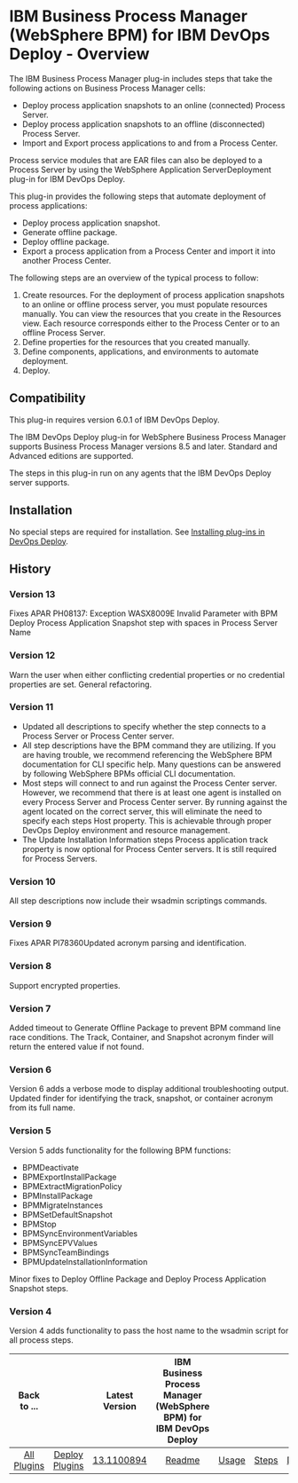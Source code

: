 
# IBM Business Process Manager (WebSphere BPM) for IBM DevOps Deploy - Overview

The IBM Business Process Manager plug-in includes steps that take the following actions on Business Process Manager cells:

* Deploy process application snapshots to an online (connected) Process Server.
* Deploy process application snapshots to an offline (disconnected) Process Server.
* Import and Export process applications to and from a Process Center.

Process service modules that are EAR files can also be deployed to a Process Server by using the WebSphere Application ServerDeployment plug-in for IBM DevOps Deploy.

This plug-in provides the following steps that automate deployment of process applications:

* Deploy process application snapshot.
* Generate offline package.
* Deploy offline package.
* Export a process application from a Process Center and import it into another Process Center.

The following steps are an overview of the typical process to follow:

1. Create resources. For the deployment of process application snapshots to an online or offline process server, you must populate resources manually. You can view the resources that you create in the Resources view. Each resource corresponds either to the Process Center or to an offline Process Server.
2. Define properties for the resources that you created manually.
3. Define components, applications, and environments to automate deployment.
4. Deploy.

## Compatibility

This plug-in requires version 6.0.1 of IBM DevOps Deploy.

The IBM DevOps Deploy plug-in for WebSphere Business Process Manager supports Business Process Manager versions 8.5 and later. Standard and Advanced editions are supported.

The steps in this plug-in run on any agents that the IBM DevOps Deploy server supports.

## Installation

No special steps are required for installation. See [Installing plug-ins in DevOps Deploy](https://community.ibm.com/community/user/wasdevops/blogs/laurel-dickson-bull1/2022/06/13/install-plugins "Installing plug-ins in DevOps Deploy").

## History

### Version 13

Fixes APAR PH08137: Exception WASX8009E Invalid Parameter with BPM Deploy Process Application Snapshot step with spaces in Process Server Name

### Version 12

Warn the user when either conflicting credential properties or no credential properties are set. General refactoring.

### Version 11

* Updated all descriptions to specify whether the step connects to a Process Server or Process Center server.
* All step descriptions have the BPM command they are utilizing. If you are having trouble, we recommend referencing the WebSphere BPM documentation for CLI specific help. Many questions can be answered by following WebSphere BPMs official CLI documentation.
* Most steps will connect to and run against the Process Center server. However, we recommend that there is at least one agent is installed on every Process Server and Process Center server. By running against the agent located on the correct server, this will eliminate the need to specify each steps Host property. This is achievable through proper DevOps Deploy environment and resource management.
* The Update Installation Information steps Process application track property is now optional for Process Center servers. It is still required for Process Servers.

### Version 10

All step descriptions now include their wsadmin scriptings commands.

### Version 9

Fixes APAR PI78360Updated acronym parsing and identification.

### Version 8

Support encrypted properties.

### Version 7

Added timeout to Generate Offline Package to prevent BPM command line race conditions. The Track, Container, and Snapshot acronym finder will return the entered value if not found.

### Version 6

Version 6 adds a verbose mode to display additional troubleshooting output. Updated finder for identifying the track, snapshot, or container acronym from its full name.

### Version 5

Version 5 adds functionality for the following BPM functions:

* BPMDeactivate
* BPMExportInstallPackage
* BPMExtractMigrationPolicy
* BPMInstallPackage
* BPMMigrateInstances
* BPMSetDefaultSnapshot
* BPMStop
* BPMSyncEnvironmentVariables
* BPMSyncEPVValues
* BPMSyncTeamBindings
* BPMUpdateInstallationInformation

Minor fixes to Deploy Offline Package and Deploy Process Application Snapshot steps.

### Version 4

Version 4 adds functionality to pass the host name to the wsadmin script for all process steps.


|Back to ...||Latest Version|IBM Business Process Manager (WebSphere BPM) for IBM DevOps Deploy ||||
| :---: | :---: | :---: | :---: | :---: | :---: | :---: |
|[All Plugins](../../index.md)|[Deploy Plugins](../README.md)|[13.1100894](https://raw.githubusercontent.com/UrbanCode/IBM-UCD-PLUGINS/main/files/WebSphereBPM/WebSphereBPM-13.1100894.zip)|[Readme](README.md)|[Usage](usage.md)|[Steps](steps.md)|[Downloads](downloads.md)|
